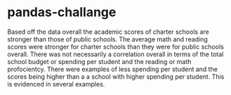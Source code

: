 # pandas-challange
 
 Based off the data overall the academic scores of charter schools are stronger than those of public schools. The average math and reading scores were stronger for charter schools than they were for public schools overall. There was not necessarily a correlation overall in terms of the total school budget or spending per student and the reading or math profocientcy. There were examples of less spending per student and the scores being higher than a a school with higher spending per student. This is evidenced in several examples. 
